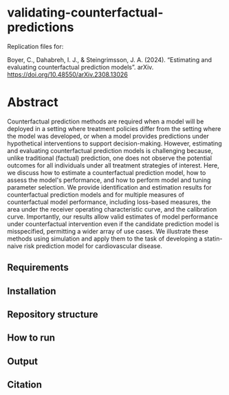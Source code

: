 # validating-counterfactual-predictions

Replication files for:

Boyer, C., Dahabreh, I. J., & Steingrimsson, J. A. (2024). “Estimating and evaluating counterfactual prediction models”. arXiv. https://doi.org/10.48550/arXiv.2308.13026

# Abstract
Counterfactual prediction methods are required when a model will be deployed in a setting where treatment policies differ from the setting where the model was developed, or when a model provides predictions under hypothetical interventions to support decision-making. However, estimating and evaluating counterfactual prediction models is challenging because, unlike traditional (factual) prediction, one does not observe the potential outcomes for all individuals under all treatment strategies of interest. Here, we discuss how to estimate a counterfactual prediction model, how to assess the model's performance, and how to perform model and tuning parameter selection. We provide identification and estimation results for counterfactual prediction models and for multiple measures of counterfactual model performance, including loss-based measures, the area under the receiver operating characteristic curve, and the calibration curve. Importantly, our results allow valid estimates of model performance under counterfactual intervention even if the candidate prediction model is misspecified, permitting a wider array of use cases. We illustrate these methods using simulation and apply them to the task of developing a statin-naive risk prediction model for cardiovascular disease.

## Requirements

## Installation

## Repository structure

## How to run

## Output

## Citation

